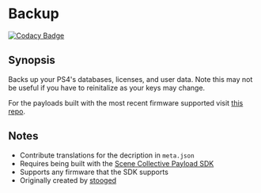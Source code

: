 Backup
===
[![Codacy Badge](https://app.codacy.com/project/badge/Grade/8fbd4e1de45e434bb59cee5afb2c1a1e)](https://www.codacy.com/gh/Scene-Collective/ps4-backup/dashboard)

## Synopsis

Backs up your PS4's databases, licenses, and user data. Note this may not be useful if you have to reinitalize as your keys may change.

For the payloads built with the most recent firmware supported visit [this repo].

## Notes
- Contribute translations for the decription in `meta.json`
- Requires being built with the [Scene Collective Payload SDK]
- Supports any firmware that the SDK supports
- Originally created by [stooged]

[//]: #
  [Scene Collective Payload SDK]: <https://github.com/Scene-Collective/ps4-payload-sdk>
  [this repo]: <https://github.com/Scene-Collective/ps4-payload-repo>
  [stooged]: <https://github.com/stooged/DB_SG_Backup-50X>
